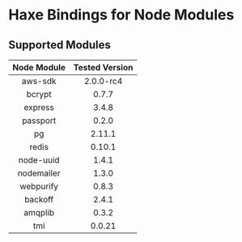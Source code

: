 Haxe Bindings for Node Modules
=====

Supported Modules
----

|Node Module | Tested Version |
|:----------:|:--------------:|
| aws-sdk    | 2.0.0-rc4      |
| bcrypt     | 0.7.7          |
| express    | 3.4.8          |
| passport   | 0.2.0          |
| pg         | 2.11.1         |
| redis      | 0.10.1         |
| node-uuid  | 1.4.1          |
| nodemailer | 1.3.0          |
| webpurify  | 0.8.3          |
| backoff    | 2.4.1          |
| amqplib    | 0.3.2          |
| tmi        | 0.0.21         |
